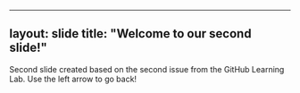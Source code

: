 
---
layout: slide
title: "Welcome to our second slide!"
---

Second slide created based on the second issue from the GitHub Learning Lab.
Use the left arrow to go back!
